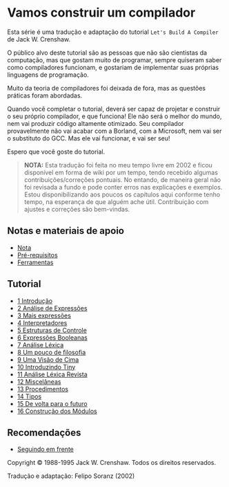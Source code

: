 # Vamos construir um compilador

Esta série é uma tradução e adaptação do tutorial `Let's Build A Compiler` de Jack W. Crenshaw.

O público alvo deste tutorial são as pessoas que não são cientistas da computação, mas que gostam muito de programar, sempre quiseram saber como compiladores funcionam, e gostariam de implementar suas próprias linguagens de programação.

Muito da teoria de compiladores foi deixada de fora, mas as questões práticas foram abordadas.

Quando você completar o tutorial, deverá ser capaz de projetar e construir o seu próprio compilador, e que funciona! Ele não será o melhor do mundo, nem vai produzir código altamente otimizado. Seu compilador provavelmente não vai acabar com a Borland, com a Microsoft, nem vai ser o substituto do GCC. Mas ele vai funcionar, e vai ser seu!

Espero que você goste do tutorial.

> **NOTA:** Esta tradução foi feita no meu tempo livre em 2002 e ficou disponível em forma de wiki por um tempo, tendo recebido algumas contribuições/correções pontuais. No entando, de maneira geral não foi revisada a fundo e pode conter erros nas explicações e exemplos. Estou disponibilizando aos poucos os capítulos aqui conforme tenho tempo, na esperança de que alguém ache útil. Contribuição com ajustes e correções são bem-vindas.

## Notas e materiais de apoio

- [Nota](nota.md)
- [Pré-requisitos](pre_requisitos.md)
- [Ferramentas](ferramentas.md)

## Tutorial

- [1 Introdução](01_introducao/01_introducao.md)
- [2 Análise de Expressões](02_analise_expressoes/02_analise_expressoes.md)
- [3 Mais expressões]()
- [4 Interpretadores]()
- [5 Estruturas de Controle]()
- [6 Expressões Booleanas]()
- [7 Análise Léxica]()
- [8 Um pouco de filosofia]()
- [9 Uma Visão de Cima]()
- [10 Introduzindo Tiny]()
- [11 Análise Léxica Revista]()
- [12 Miscelâneas]()
- [13 Procedimentos]()
- [14 Tipos]()
- [15 De volta para o futuro]()
- [16 Construção dos Módulos]()

## Recomendações

- [Seguindo em frente](recomendacoes.md)

Copyright © 1988-1995 Jack W. Crenshaw. Todos os direitos reservados.

Tradução e adaptação: Felipo Soranz (2002)
